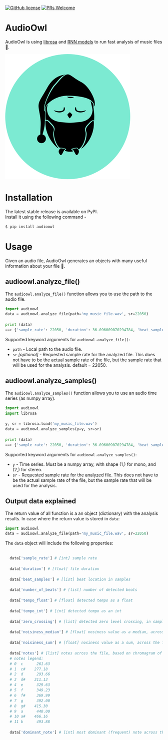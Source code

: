 
[![GitHub license](https://img.shields.io/github/license/Naereen/StrapDown.js.svg)](https://github.com/Naereen/StrapDown.js/blob/master/LICENSE)
[![PRs Welcome](https://img.shields.io/badge/PRs-welcome-brightgreen.svg?style=flat-square)](http://makeapullrequest.com)

# AudioOwl
AudioOwl is using [librosa](https://librosa.github.io/librosa/index.html) and [RNN models](http://madmom.readthedocs.io/en/latest/index.html) to run fast analysis of music files 🎸.

![AudioOwl](Images/AudioOwl.png)

# Installation
The latest stable release is available on PyPI.  
Install it using the following command -

```bash
$ pip install audioowl
```

# Usage
Given an audio file, AudioOwl generates an objects with many useful information about your file 💪.

## audioowl.analyze_file()
The ``audioowl.analyze_file()`` function allows you to use the path to the audio file.

```python
import audioowl
data = audioowl.analyze_file(path='my_music_file.wav', sr=22050)

print (data)
==> {'sample_rate': 22050, 'duration': 36.096009070294784, 'beat_samples': [12794, 40148, 66179, 93092, 118681, 146035, 172066, 198979, 231186, 251922, 277512, 304425, 336632, 357368, 383399, 410311, 436342, 449137, 463696, 480020, 489286, 502521, 516198, 532523, 555024, 586349, 595172, 608850, 622085, 647675, 660469, 700618, 714295, 754003], 'number_of_beats': 34, 'tempo_float': 54.853709620475506, 'tempo_int': 54, 'zero_crossing': [0.0, 0.0, 0.0, 0.0, 0.0, 0.0, 0.0, 0.0, 0.0...}
```
Supported keyword arguments for ``audioowl.analyze_file()``:
- ``path`` - Local path to the audio file.
- ``sr`` *[optional]* - Requested sample rate for the analyzed file. This does not have to be the actual sample rate of the file, but the sample rate that will be used for the analysis. default = 22050.

## audioowl.analyze_samples()
The ``audioowl.analyze_samples()`` function allows you to use an audio time series (as numpy array).

```python
import audioowl
import librosa

y, sr = librosa.load('my_music_file.wav')
data = audioowl.analyze_samples(y=y, sr=sr)

print (data)
==> {'sample_rate': 22050, 'duration': 36.096009070294784, 'beat_samples': [12794, 40148, 66179, 93092, 118681, 146035, 172066, 198979, 231186, 251922, 277512, 304425, 336632, 357368, 383399, 410311, 436342, 449137, 463696, 480020, 489286, 502521, 516198, 532523, 555024, 586349, 595172, 608850, 622085, 647675, 660469, 700618, 714295, 754003], 'number_of_beats': 34, 'tempo_float': 54.853709620475506, 'tempo_int': 54, 'zero_crossing': [0.0, 0.0, 0.0, 0.0, 0.0, 0.0, 0.0, 0.0, 0.0...}
```
Supported keyword arguments for ``audioowl.analyze_samples()``:
- ``y`` - Time series. Must be a numpy array, with shape (1,) for mono, and (2,) for stereo.
- ``sr`` - Requested sample rate for the analyzed file. This does not have to be the actual sample rate of the file, but the sample rate that will be used for the analysis.

## Output data explained
The return value of all function is a an object (dictionary) with the analysis results.
In case where the return value is stored in ``data``:
```python
import audioowl
data = audioowl.analyze_file(path='my_music_file.wav', sr=22050)
```
The ``data`` object will include the following properties:

```Python

  data['sample_rate'] # [int] sample rate

  data['duration'] # [float] file duration

  data['beat_samples'] # [list] beat location in samples

  data['number_of_beats'] # [list] number of detected beats

  data['tempo_float'] # [float] detected tempo as a float

  data['tempo_int'] # [int] detected tempo as an int

  data['zero_crossing'] # [list] detected zero level crossing, in samples detected

  data['noisiness_median'] # [float] nosiness value as a median, across the file

  data['noisiness_sum'] # [float] nosiness value as a sum, across the file

  data['notes'] # [list] notes across the file, based on chromagram of hop_length=512 samples.
  # notes legend:
  # 0  c	  261.63
  # 1  c#	 277.18
  # 2  d	  293.66
  # 3  d#	 311.13
  # 4  e	  329.63
  # 5  f	  349.23
  # 6  f#     369.99
  # 7  g	  392.00
  # 8  g#	 415.30
  # 9  a	  440.00
  # 10 a#	 466.16
  # 11 b	  493.88

  data['dominant_note'] # [int] most dominant (frequent) note across the file

```
